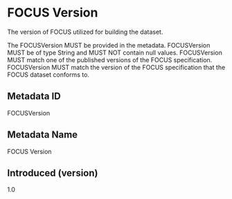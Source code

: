 # FOCUS Version

The version of FOCUS utilized for building the dataset.

The FOCUSVersion MUST be provided in the metadata. FOCUSVersion MUST be of type String and MUST NOT contain null values. FOCUSVersion MUST match one of the published versions of the FOCUS specification. FOCUSVersion MUST match the version of the FOCUS specification that the FOCUS dataset conforms to.

## Metadata ID

FOCUSVersion

## Metadata Name

FOCUS Version

## Introduced (version)

1.0

